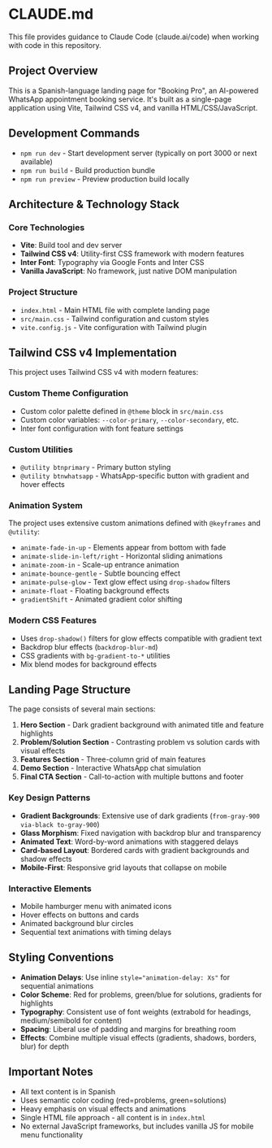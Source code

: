 # CLAUDE.md

This file provides guidance to Claude Code (claude.ai/code) when working with code in this repository.

## Project Overview

This is a Spanish-language landing page for "Booking Pro", an AI-powered WhatsApp appointment booking service. It's built as a single-page application using Vite, Tailwind CSS v4, and vanilla HTML/CSS/JavaScript.

## Development Commands

- `npm run dev` - Start development server (typically on port 3000 or next available)
- `npm run build` - Build production bundle 
- `npm run preview` - Preview production build locally

## Architecture & Technology Stack

### Core Technologies
- **Vite**: Build tool and dev server
- **Tailwind CSS v4**: Utility-first CSS framework with modern features
- **Inter Font**: Typography via Google Fonts and Inter CSS
- **Vanilla JavaScript**: No framework, just native DOM manipulation

### Project Structure
- `index.html` - Main HTML file with complete landing page
- `src/main.css` - Tailwind configuration and custom styles
- `vite.config.js` - Vite configuration with Tailwind plugin

## Tailwind CSS v4 Implementation

This project uses Tailwind CSS v4 with modern features:

### Custom Theme Configuration
- Custom color palette defined in `@theme` block in `src/main.css`
- Custom color variables: `--color-primary`, `--color-secondary`, etc.
- Inter font configuration with font feature settings

### Custom Utilities
- `@utility btnprimary` - Primary button styling
- `@utility btnwhatsapp` - WhatsApp-specific button with gradient and hover effects

### Animation System
The project uses extensive custom animations defined with `@keyframes` and `@utility`:
- `animate-fade-in-up` - Elements appear from bottom with fade
- `animate-slide-in-left/right` - Horizontal sliding animations  
- `animate-zoom-in` - Scale-up entrance animation
- `animate-bounce-gentle` - Subtle bouncing effect
- `animate-pulse-glow` - Text glow effect using `drop-shadow` filters
- `animate-float` - Floating background effects
- `gradientShift` - Animated gradient color shifting

### Modern CSS Features
- Uses `drop-shadow()` filters for glow effects compatible with gradient text
- Backdrop blur effects (`backdrop-blur-md`)
- CSS gradients with `bg-gradient-to-*` utilities
- Mix blend modes for background effects

## Landing Page Structure

The page consists of several main sections:
1. **Hero Section** - Dark gradient background with animated title and feature highlights
2. **Problem/Solution Section** - Contrasting problem vs solution cards with visual effects
3. **Features Section** - Three-column grid of main features
4. **Demo Section** - Interactive WhatsApp chat simulation
5. **Final CTA Section** - Call-to-action with multiple buttons and footer

### Key Design Patterns
- **Gradient Backgrounds**: Extensive use of dark gradients (`from-gray-900 via-black to-gray-900`)
- **Glass Morphism**: Fixed navigation with backdrop blur and transparency
- **Animated Text**: Word-by-word animations with staggered delays
- **Card-based Layout**: Bordered cards with gradient backgrounds and shadow effects
- **Mobile-First**: Responsive grid layouts that collapse on mobile

### Interactive Elements
- Mobile hamburger menu with animated icons
- Hover effects on buttons and cards
- Animated background blur circles
- Sequential text animations with timing delays

## Styling Conventions

- **Animation Delays**: Use inline `style="animation-delay: Xs"` for sequential animations
- **Color Scheme**: Red for problems, green/blue for solutions, gradients for highlights
- **Typography**: Consistent use of font weights (extrabold for headings, medium/semibold for content)
- **Spacing**: Liberal use of padding and margins for breathing room
- **Effects**: Combine multiple visual effects (gradients, shadows, borders, blur) for depth

## Important Notes

- All text content is in Spanish
- Uses semantic color coding (red=problems, green=solutions)
- Heavy emphasis on visual effects and animations
- Single HTML file approach - all content is in `index.html`
- No external JavaScript frameworks, but includes vanilla JS for mobile menu functionality